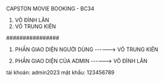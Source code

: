 CAPSTON MOVIE BOOKING - BC34

1. VÕ ĐÌNH LÂN
2. VÕ TRUNG KIÊN

################

1. PHẦN GIAO DIỆN NGƯỜI DÙNG ------> VÕ TRUNG KIÊN

2. PHẦN GIAO DIỆN CỦA ADMIN ------> VÕ ĐÌNH LÂN

tài khoản: admin2023
mật khẩu: 123456789
